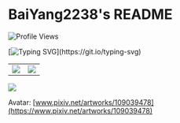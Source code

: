 # BaiYang2238's README
![Profile Views](https://komarev.com/ghpvc/?username=BaiYang2238&color=red)

[![Typing SVG](https://readme-typing-svg.demolab.com/?lines=Le+progrès+est+le+but,;l’idéal+est+le+type.)](https://git.io/typing-svg)

<a href="https://github.com/BaiYang2238">
    <table>
        <tr>
            <td>
                <img align="center" src="https://github-readme-stats.vercel.app/api?username=BaiYang2238&show_icons=true&hide_border=true&icon_color=ffca28&title_color=ffa000" />
            </td>
            <td>
                <img align="center" src="https://github-readme-streak-stats.herokuapp.com/?user=BaiYang2238" />
            </td>
        </tr>
    </table>
</a>

<img align="center" src="https://github-readme-stats.vercel.app/api/top-langs/?username=BaiYang2238&layout=compact&hide_border=true&title_color=ffa000" />

Avatar: [www.pixiv.net/artworks/109039478](https://www.pixiv.net/artworks/109039478)
